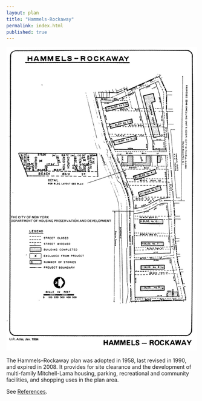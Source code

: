 ```yaml
---
layout: plan
title: "Hammels-Rockaway"
permalink: index.html
published: true
---
```


![Hammels-Rockaway in the Atlas of Urban Renewal](Hammels-Rockaway.jpg)

The Hammels–Rockaway plan was adopted in 1958, last revised in 1990, and expired in 2008. It provides for site clearance and the development of multi-family Mitchell-Lama housing, parking, recreational and community facilities, and shopping uses in the plan area.

See [References](http://www.urbanreviewer.org/#page=references.html).